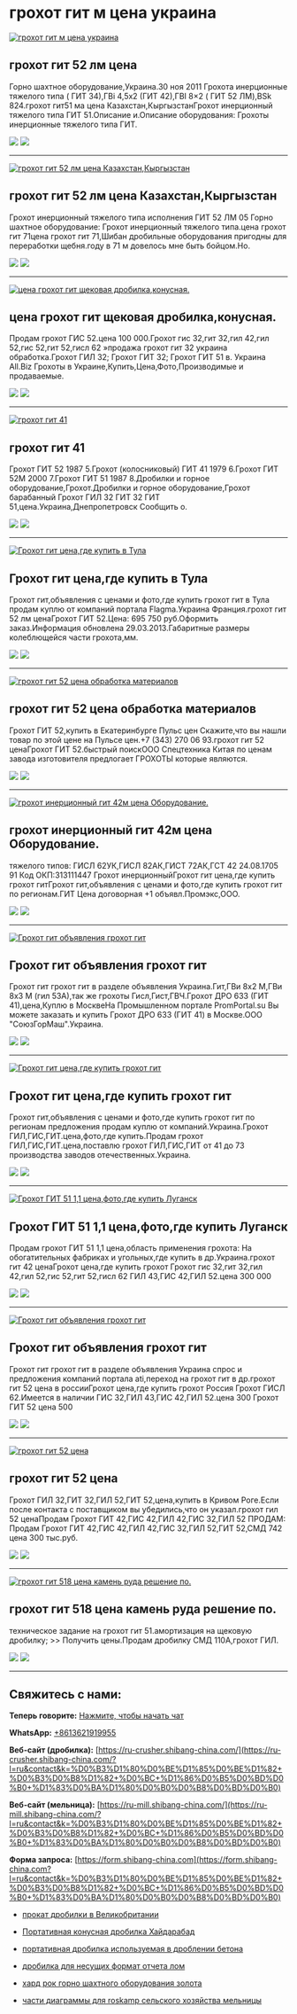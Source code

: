 # грохот гит м цена украина

<a href="https://swt.shibang-china.com/?l=ru&img&k=%D0%B3%D1%80%D0%BE%D1%85%D0%BE%D1%82+%D0%B3%D0%B8%D1%82+%D0%BC+%D1%86%D0%B5%D0%BD%D0%B0+%D1%83%D0%BA%D1%80%D0%B0%D0%B8%D0%BD%D0%B0" target="_blank">![грохот гит м цена украина](http://static.shibang-china.com/all-800x300/531.jpg)</a>

## грохот гит 52 лм цена
Горно шахтное оборудование,Украина.30 ноя 2011 Грохота инерционные тяжелого типа ( ГИТ 34),ГВі 4,5х2 (ГИТ 42),ГВI 8&#215;2 ( ГИТ 52 ЛМ),BSk 824.грохот гит51 ма цена Казахстан,КыргызстанГрохот инерционный тяжелого типа ГИТ 51.Описание и.Описание оборудования: Грохоты инерционные тяжелого типа ГИТ.


<a href="https://whatsapp.shibangsoft.com/WhatsApp.php" target="_blank" title="WhatsApp">![](http://static.shibang-china.com/icon/whatsapp.png)</a> <a href="https://swt.shibang-china.com/?l=ru&icon&k=%D0%B3%D1%80%D0%BE%D1%85%D0%BE%D1%82+%D0%B3%D0%B8%D1%82+%D0%BC+%D1%86%D0%B5%D0%BD%D0%B0+%D1%83%D0%BA%D1%80%D0%B0%D0%B8%D0%BD%D0%B0" target="_blank">![](http://static.shibang-china.com/icon/chat-ru.png)</a>

---

<a href="https://swt.shibang-china.com/?l=ru&img&k=%D0%B3%D1%80%D0%BE%D1%85%D0%BE%D1%82+%D0%B3%D0%B8%D1%82+%D0%BC+%D1%86%D0%B5%D0%BD%D0%B0+%D1%83%D0%BA%D1%80%D0%B0%D0%B8%D0%BD%D0%B0" target="_blank">![грохот гит 52 лм цена Казахстан,Кыргызстан](http://static.shibang-china.com/all-800x300/1183.jpg)</a>

## грохот гит 52 лм цена Казахстан,Кыргызстан
Грохот инерционный тяжелого типа исполнения ГИТ 52 ЛМ 05 Горно шахтное оборудование: Грохот инерционный тяжелого типа.цена грохот гит 71цена грохот гит 71,Шибан дробильные оборудования пригодны для переработки щебня.году в 71 м довелось мне быть бойцом.Но.


<a href="https://whatsapp.shibangsoft.com/WhatsApp.php" target="_blank" title="WhatsApp">![](http://static.shibang-china.com/icon/whatsapp.png)</a> <a href="https://swt.shibang-china.com/?l=ru&icon&k=%D0%B3%D1%80%D0%BE%D1%85%D0%BE%D1%82+%D0%B3%D0%B8%D1%82+%D0%BC+%D1%86%D0%B5%D0%BD%D0%B0+%D1%83%D0%BA%D1%80%D0%B0%D0%B8%D0%BD%D0%B0" target="_blank">![](http://static.shibang-china.com/icon/chat-ru.png)</a>

---

<a href="https://swt.shibang-china.com/?l=ru&img&k=%D0%B3%D1%80%D0%BE%D1%85%D0%BE%D1%82+%D0%B3%D0%B8%D1%82+%D0%BC+%D1%86%D0%B5%D0%BD%D0%B0+%D1%83%D0%BA%D1%80%D0%B0%D0%B8%D0%BD%D0%B0" target="_blank">![цена грохот гит щековая дробилка,конусная.](http://static.shibang-china.com/all-800x300/1018.jpg)</a>

## цена грохот гит щековая дробилка,конусная.
Продам грохот ГИС 52.цена 100 000.Грохот гис 32,гит 32,гил 42,гил 52,гис 52,гит 52,гисл 62 &#187;продажа грохот гит 32 украина обработка.Грохот ГИЛ 32; Грохот ГИТ 32; Грохот ГИТ 51 в. Украина All.Biz Грохоты в Украине,Купить,Цена,Фото,Производимые и продаваемые.


<a href="https://whatsapp.shibangsoft.com/WhatsApp.php" target="_blank" title="WhatsApp">![](http://static.shibang-china.com/icon/whatsapp.png)</a> <a href="https://swt.shibang-china.com/?l=ru&icon&k=%D0%B3%D1%80%D0%BE%D1%85%D0%BE%D1%82+%D0%B3%D0%B8%D1%82+%D0%BC+%D1%86%D0%B5%D0%BD%D0%B0+%D1%83%D0%BA%D1%80%D0%B0%D0%B8%D0%BD%D0%B0" target="_blank">![](http://static.shibang-china.com/icon/chat-ru.png)</a>

---

<a href="https://swt.shibang-china.com/?l=ru&img&k=%D0%B3%D1%80%D0%BE%D1%85%D0%BE%D1%82+%D0%B3%D0%B8%D1%82+%D0%BC+%D1%86%D0%B5%D0%BD%D0%B0+%D1%83%D0%BA%D1%80%D0%B0%D0%B8%D0%BD%D0%B0" target="_blank">![грохот гит 41](http://static.shibang-china.com/all-800x300/804.jpg)</a>

## грохот гит 41
Грохот ГИТ 52 1987 5.Грохот (колосниковый) ГИТ 41 1979 6.Грохот ГИТ 52М 2000 7.Грохот ГИТ 51 1987 8.Дробилки и горное оборудование,Грохот.Дробилки и горное оборудование,Грохот барабанный Грохот ГИЛ 32 ГИТ 32 ГИТ 51,цена.Украина,Днепропетровск Сообщить о.


<a href="https://whatsapp.shibangsoft.com/WhatsApp.php" target="_blank" title="WhatsApp">![](http://static.shibang-china.com/icon/whatsapp.png)</a> <a href="https://swt.shibang-china.com/?l=ru&icon&k=%D0%B3%D1%80%D0%BE%D1%85%D0%BE%D1%82+%D0%B3%D0%B8%D1%82+%D0%BC+%D1%86%D0%B5%D0%BD%D0%B0+%D1%83%D0%BA%D1%80%D0%B0%D0%B8%D0%BD%D0%B0" target="_blank">![](http://static.shibang-china.com/icon/chat-ru.png)</a>

---

<a href="https://swt.shibang-china.com/?l=ru&img&k=%D0%B3%D1%80%D0%BE%D1%85%D0%BE%D1%82+%D0%B3%D0%B8%D1%82+%D0%BC+%D1%86%D0%B5%D0%BD%D0%B0+%D1%83%D0%BA%D1%80%D0%B0%D0%B8%D0%BD%D0%B0" target="_blank">![Грохот гит цена,где купить в Тула](http://static.shibang-china.com/all-800x300/1188.jpg)</a>

## Грохот гит цена,где купить в Тула
Грохот гит,объявления с ценами и фото,где купить грохот гит в Тула продам куплю от компаний портала Flagma.Украина Франция.грохот гит 52 лм ценаГрохот ГИТ 52.Цена: 695 750 руб.Оформить заказ.Информация обновлена 29.03.2013.Габаритные размеры колеблющейся части грохота,мм.


<a href="https://whatsapp.shibangsoft.com/WhatsApp.php" target="_blank" title="WhatsApp">![](http://static.shibang-china.com/icon/whatsapp.png)</a> <a href="https://swt.shibang-china.com/?l=ru&icon&k=%D0%B3%D1%80%D0%BE%D1%85%D0%BE%D1%82+%D0%B3%D0%B8%D1%82+%D0%BC+%D1%86%D0%B5%D0%BD%D0%B0+%D1%83%D0%BA%D1%80%D0%B0%D0%B8%D0%BD%D0%B0" target="_blank">![](http://static.shibang-china.com/icon/chat-ru.png)</a>

---

<a href="https://swt.shibang-china.com/?l=ru&img&k=%D0%B3%D1%80%D0%BE%D1%85%D0%BE%D1%82+%D0%B3%D0%B8%D1%82+%D0%BC+%D1%86%D0%B5%D0%BD%D0%B0+%D1%83%D0%BA%D1%80%D0%B0%D0%B8%D0%BD%D0%B0" target="_blank">![грохот гит 52 цена обработка материалов](http://static.shibang-china.com/all-800x300/1008.jpg)</a>

## грохот гит 52 цена обработка материалов
Грохот ГИТ 52,купить в Екатеринбурге Пульс цен Скажите,что вы нашли товар по этой цене на Пульсе цен.+7 (343) 270 06 93.грохот гит 52 ценаГрохот ГИТ 52.быстрый поискООО Спецтехника Китая по ценам завода изготовителя предлогает ГРОХОТЫ которые являются.


<a href="https://whatsapp.shibangsoft.com/WhatsApp.php" target="_blank" title="WhatsApp">![](http://static.shibang-china.com/icon/whatsapp.png)</a> <a href="https://swt.shibang-china.com/?l=ru&icon&k=%D0%B3%D1%80%D0%BE%D1%85%D0%BE%D1%82+%D0%B3%D0%B8%D1%82+%D0%BC+%D1%86%D0%B5%D0%BD%D0%B0+%D1%83%D0%BA%D1%80%D0%B0%D0%B8%D0%BD%D0%B0" target="_blank">![](http://static.shibang-china.com/icon/chat-ru.png)</a>

---

<a href="https://swt.shibang-china.com/?l=ru&img&k=%D0%B3%D1%80%D0%BE%D1%85%D0%BE%D1%82+%D0%B3%D0%B8%D1%82+%D0%BC+%D1%86%D0%B5%D0%BD%D0%B0+%D1%83%D0%BA%D1%80%D0%B0%D0%B8%D0%BD%D0%B0" target="_blank">![грохот инерционный гит 42м цена Оборудование.](http://static.shibang-china.com/all-800x300/1041.jpg)</a>

## грохот инерционный гит 42м цена Оборудование.
тяжелого типов: ГИСЛ 62УК,ГИСЛ 82АК,ГИСТ 72АК,ГСТ 42 24.08.1705 91 Код ОКП:313111447 Грохот инерционныйГрохот гит цена,где купить грохот гитГрохот гит,объявления с ценами и фото,где купить грохот гит по регионам.ГИТ Цена договорная +1 объявл.Промэкс,ООО.


<a href="https://whatsapp.shibangsoft.com/WhatsApp.php" target="_blank" title="WhatsApp">![](http://static.shibang-china.com/icon/whatsapp.png)</a> <a href="https://swt.shibang-china.com/?l=ru&icon&k=%D0%B3%D1%80%D0%BE%D1%85%D0%BE%D1%82+%D0%B3%D0%B8%D1%82+%D0%BC+%D1%86%D0%B5%D0%BD%D0%B0+%D1%83%D0%BA%D1%80%D0%B0%D0%B8%D0%BD%D0%B0" target="_blank">![](http://static.shibang-china.com/icon/chat-ru.png)</a>

---

<a href="https://swt.shibang-china.com/?l=ru&img&k=%D0%B3%D1%80%D0%BE%D1%85%D0%BE%D1%82+%D0%B3%D0%B8%D1%82+%D0%BC+%D1%86%D0%B5%D0%BD%D0%B0+%D1%83%D0%BA%D1%80%D0%B0%D0%B8%D0%BD%D0%B0" target="_blank">![Грохот гит объявления грохот гит](http://static.shibang-china.com/all-800x300/1082.jpg)</a>

## Грохот гит объявления грохот гит
Грохот гит грохот гит в разделе объявления Украина.Гит,ГВи 8х2 М,ГВи 8х3 М (гил 53А),так же грохоты Гисл,Гист,ГВЧ.Грохот ДРО 633 (ГИТ 41),цена,Куплю в МосквеНа Промышленном портале PromPortal.su Вы можете заказать и купить Грохот ДРО 633 (ГИТ 41) в Москве.ООО &quot;СоюзГорМаш&quot;.Украина.


<a href="https://whatsapp.shibangsoft.com/WhatsApp.php" target="_blank" title="WhatsApp">![](http://static.shibang-china.com/icon/whatsapp.png)</a> <a href="https://swt.shibang-china.com/?l=ru&icon&k=%D0%B3%D1%80%D0%BE%D1%85%D0%BE%D1%82+%D0%B3%D0%B8%D1%82+%D0%BC+%D1%86%D0%B5%D0%BD%D0%B0+%D1%83%D0%BA%D1%80%D0%B0%D0%B8%D0%BD%D0%B0" target="_blank">![](http://static.shibang-china.com/icon/chat-ru.png)</a>

---

<a href="https://swt.shibang-china.com/?l=ru&img&k=%D0%B3%D1%80%D0%BE%D1%85%D0%BE%D1%82+%D0%B3%D0%B8%D1%82+%D0%BC+%D1%86%D0%B5%D0%BD%D0%B0+%D1%83%D0%BA%D1%80%D0%B0%D0%B8%D0%BD%D0%B0" target="_blank">![Грохот гит цена,где купить грохот гит](http://static.shibang-china.com/all-800x300/646.jpg)</a>

## Грохот гит цена,где купить грохот гит
Грохот гит,объявления с ценами и фото,где купить грохот гит по регионам предложения продам куплю от компаний.Украина.Грохот ГИЛ,ГИС,ГИТ.цена,фото,где купить.Продам грохот ГИЛ,ГИС,ГИТ.цена,поставлю грохот ГИЛ,ГИС,ГИТ от 41 до 73 производства заводов отечественных.Украина.


<a href="https://whatsapp.shibangsoft.com/WhatsApp.php" target="_blank" title="WhatsApp">![](http://static.shibang-china.com/icon/whatsapp.png)</a> <a href="https://swt.shibang-china.com/?l=ru&icon&k=%D0%B3%D1%80%D0%BE%D1%85%D0%BE%D1%82+%D0%B3%D0%B8%D1%82+%D0%BC+%D1%86%D0%B5%D0%BD%D0%B0+%D1%83%D0%BA%D1%80%D0%B0%D0%B8%D0%BD%D0%B0" target="_blank">![](http://static.shibang-china.com/icon/chat-ru.png)</a>

---

<a href="https://swt.shibang-china.com/?l=ru&img&k=%D0%B3%D1%80%D0%BE%D1%85%D0%BE%D1%82+%D0%B3%D0%B8%D1%82+%D0%BC+%D1%86%D0%B5%D0%BD%D0%B0+%D1%83%D0%BA%D1%80%D0%B0%D0%B8%D0%BD%D0%B0" target="_blank">![Грохот ГИТ 51 1,1 цена,фото,где купить Луганск](http://static.shibang-china.com/all-800x300/1055.jpg)</a>

## Грохот ГИТ 51 1,1 цена,фото,где купить Луганск
Продам грохот ГИТ 51 1,1 цена,область применения грохота: На обогатительных фабриках и угольных,где купить в др.Украина.грохот гит 42 ценаГрохот цена,где купить грохот Грохот гис 32,гит 32,гил 42,гил 52,гис 52,гит 52,гисл 62 ГИЛ 43,ГИС 42,ГИЛ 52.цена 300 000


<a href="https://whatsapp.shibangsoft.com/WhatsApp.php" target="_blank" title="WhatsApp">![](http://static.shibang-china.com/icon/whatsapp.png)</a> <a href="https://swt.shibang-china.com/?l=ru&icon&k=%D0%B3%D1%80%D0%BE%D1%85%D0%BE%D1%82+%D0%B3%D0%B8%D1%82+%D0%BC+%D1%86%D0%B5%D0%BD%D0%B0+%D1%83%D0%BA%D1%80%D0%B0%D0%B8%D0%BD%D0%B0" target="_blank">![](http://static.shibang-china.com/icon/chat-ru.png)</a>

---

<a href="https://swt.shibang-china.com/?l=ru&img&k=%D0%B3%D1%80%D0%BE%D1%85%D0%BE%D1%82+%D0%B3%D0%B8%D1%82+%D0%BC+%D1%86%D0%B5%D0%BD%D0%B0+%D1%83%D0%BA%D1%80%D0%B0%D0%B8%D0%BD%D0%B0" target="_blank">![Грохот гит объявления грохот гит](http://static.shibang-china.com/all-800x300/1239.jpg)</a>

## Грохот гит объявления грохот гит
Грохот гит грохот гит в разделе объявления Украина спрос и предложения компаний портала ati,переход на грохот гит в др.грохот гит 52 цена в россииГрохот цена,где купить грохот Россия Грохот ГИСЛ 62.Имеется в наличии ГИС 32,ГИЛ 43,ГИС 42,ГИЛ 52.цена 300 Грохот ГИТ 52 цена 500


<a href="https://whatsapp.shibangsoft.com/WhatsApp.php" target="_blank" title="WhatsApp">![](http://static.shibang-china.com/icon/whatsapp.png)</a> <a href="https://swt.shibang-china.com/?l=ru&icon&k=%D0%B3%D1%80%D0%BE%D1%85%D0%BE%D1%82+%D0%B3%D0%B8%D1%82+%D0%BC+%D1%86%D0%B5%D0%BD%D0%B0+%D1%83%D0%BA%D1%80%D0%B0%D0%B8%D0%BD%D0%B0" target="_blank">![](http://static.shibang-china.com/icon/chat-ru.png)</a>

---

<a href="https://swt.shibang-china.com/?l=ru&img&k=%D0%B3%D1%80%D0%BE%D1%85%D0%BE%D1%82+%D0%B3%D0%B8%D1%82+%D0%BC+%D1%86%D0%B5%D0%BD%D0%B0+%D1%83%D0%BA%D1%80%D0%B0%D0%B8%D0%BD%D0%B0" target="_blank">![грохот гит 52 цена](http://static.shibang-china.com/all-800x300/1336.jpg)</a>

## грохот гит 52 цена
Грохот ГИЛ 32,ГИТ 32,ГИЛ 52,ГИТ 52,цена,купить в Кривом Роге.Если после контакта с поставщиком вы убедились,что он указал.грохот гил 52 ценаПродам Грохот ГИТ 42,ГИС 42,ГИЛ 42,ГИС 32,ГИЛ 52 ПРОДАМ: Продам Грохот ГИТ 42,ГИС 42,ГИЛ 42,ГИС 32,ГИЛ 52,ГИТ 52,СМД 742 цена 300 тыс.руб.


<a href="https://whatsapp.shibangsoft.com/WhatsApp.php" target="_blank" title="WhatsApp">![](http://static.shibang-china.com/icon/whatsapp.png)</a> <a href="https://swt.shibang-china.com/?l=ru&icon&k=%D0%B3%D1%80%D0%BE%D1%85%D0%BE%D1%82+%D0%B3%D0%B8%D1%82+%D0%BC+%D1%86%D0%B5%D0%BD%D0%B0+%D1%83%D0%BA%D1%80%D0%B0%D0%B8%D0%BD%D0%B0" target="_blank">![](http://static.shibang-china.com/icon/chat-ru.png)</a>

---

<a href="https://swt.shibang-china.com/?l=ru&img&k=%D0%B3%D1%80%D0%BE%D1%85%D0%BE%D1%82+%D0%B3%D0%B8%D1%82+%D0%BC+%D1%86%D0%B5%D0%BD%D0%B0+%D1%83%D0%BA%D1%80%D0%B0%D0%B8%D0%BD%D0%B0" target="_blank">![грохот гит 518 цена камень руда решение по.](http://static.shibang-china.com/all-800x300/1141.jpg)</a>

## грохот гит 518 цена камень руда решение по.
техническое задание на грохот гит 51.амортизация на щековую дробилку; &gt;&gt; Получить цены.Продам дробилку СМД 110А,грохот ГИЛ.

<a href="https://whatsapp.shibangsoft.com/WhatsApp.php" target="_blank" title="WhatsApp">![](http://static.shibang-china.com/icon/whatsapp.png)</a> <a href="https://swt.shibang-china.com/?l=ru&icon&k=%D0%B3%D1%80%D0%BE%D1%85%D0%BE%D1%82+%D0%B3%D0%B8%D1%82+%D0%BC+%D1%86%D0%B5%D0%BD%D0%B0+%D1%83%D0%BA%D1%80%D0%B0%D0%B8%D0%BD%D0%B0" target="_blank">![](http://static.shibang-china.com/icon/chat-ru.png)</a>

---
## Свяжитесь с нами:

**Теперь говорите:** [Нажмите, чтобы начать чат](https://swt.shibang-china.com?l=ru&contact&k=%D0%B3%D1%80%D0%BE%D1%85%D0%BE%D1%82+%D0%B3%D0%B8%D1%82+%D0%BC+%D1%86%D0%B5%D0%BD%D0%B0+%D1%83%D0%BA%D1%80%D0%B0%D0%B8%D0%BD%D0%B0)

**WhatsApp:**  [+8613621919955](https://whatsapp.shibangsoft.com/WhatsApp.php)

**Веб-сайт (дробилка):** [https://ru-crusher.shibang-china.com/](https://ru-crusher.shibang-china.com/?l=ru&contact&k=%D0%B3%D1%80%D0%BE%D1%85%D0%BE%D1%82+%D0%B3%D0%B8%D1%82+%D0%BC+%D1%86%D0%B5%D0%BD%D0%B0+%D1%83%D0%BA%D1%80%D0%B0%D0%B8%D0%BD%D0%B0)

**Веб-сайт (мельница):** [https://ru-mill.shibang-china.com/](https://ru-mill.shibang-china.com/?l=ru&contact&k=%D0%B3%D1%80%D0%BE%D1%85%D0%BE%D1%82+%D0%B3%D0%B8%D1%82+%D0%BC+%D1%86%D0%B5%D0%BD%D0%B0+%D1%83%D0%BA%D1%80%D0%B0%D0%B8%D0%BD%D0%B0)

**Форма запроса:** [https://form.shibang-china.com](https://form.shibang-china.com?l=ru&contact&k=%D0%B3%D1%80%D0%BE%D1%85%D0%BE%D1%82+%D0%B3%D0%B8%D1%82+%D0%BC+%D1%86%D0%B5%D0%BD%D0%B0+%D1%83%D0%BA%D1%80%D0%B0%D0%B8%D0%BD%D0%B0)

* [прокат дробилки в Великобритании](../114/%D0%BF%D1%80%D0%BE%D0%BA%D0%B0%D1%82%20%D0%B4%D1%80%D0%BE%D0%B1%D0%B8%D0%BB%D0%BA%D0%B8%20%D0%B2%20%D0%92%D0%B5%D0%BB%D0%B8%D0%BA%D0%BE%D0%B1%D1%80%D0%B8%D1%82%D0%B0%D0%BD%D0%B8%D0%B8.md)

* [Портативная конусная дробилка Хайдарабад](../120/%D0%9F%D0%BE%D1%80%D1%82%D0%B0%D1%82%D0%B8%D0%B2%D0%BD%D0%B0%D1%8F%20%D0%BA%D0%BE%D0%BD%D1%83%D1%81%D0%BD%D0%B0%D1%8F%20%D0%B4%D1%80%D0%BE%D0%B1%D0%B8%D0%BB%D0%BA%D0%B0%20%D0%A5%D0%B0%D0%B9%D0%B4%D0%B0%D1%80%D0%B0%D0%B1%D0%B0%D0%B4.md)

* [портативная дробилка используемая в дроблении бетона](../118/%D0%BF%D0%BE%D1%80%D1%82%D0%B0%D1%82%D0%B8%D0%B2%D0%BD%D0%B0%D1%8F%20%D0%B4%D1%80%D0%BE%D0%B1%D0%B8%D0%BB%D0%BA%D0%B0%20%D0%B8%D1%81%D0%BF%D0%BE%D0%BB%D1%8C%D0%B7%D1%83%D0%B5%D0%BC%D0%B0%D1%8F%20%D0%B2%20%D0%B4%D1%80%D0%BE%D0%B1%D0%BB%D0%B5%D0%BD%D0%B8%D0%B8%20%D0%B1%D0%B5%D1%82%D0%BE%D0%BD%D0%B0.md)

* [дробилка для несущих формат отчета лом](../113/%D0%B4%D1%80%D0%BE%D0%B1%D0%B8%D0%BB%D0%BA%D0%B0%20%D0%B4%D0%BB%D1%8F%20%D0%BD%D0%B5%D1%81%D1%83%D1%89%D0%B8%D1%85%20%D1%84%D0%BE%D1%80%D0%BC%D0%B0%D1%82%20%D0%BE%D1%82%D1%87%D0%B5%D1%82%D0%B0%20%D0%BB%D0%BE%D0%BC.md)

* [хард рок горно шахтного оборудования золота](../115/%D1%85%D0%B0%D1%80%D0%B4%20%D1%80%D0%BE%D0%BA%20%D0%B3%D0%BE%D1%80%D0%BD%D0%BE%20%D1%88%D0%B0%D1%85%D1%82%D0%BD%D0%BE%D0%B3%D0%BE%20%D0%BE%D0%B1%D0%BE%D1%80%D1%83%D0%B4%D0%BE%D0%B2%D0%B0%D0%BD%D0%B8%D1%8F%20%D0%B7%D0%BE%D0%BB%D0%BE%D1%82%D0%B0.md)

* [части диаграммы для roskamp сельского хозяйства мельницы](../108/%D1%87%D0%B0%D1%81%D1%82%D0%B8%20%D0%B4%D0%B8%D0%B0%D0%B3%D1%80%D0%B0%D0%BC%D0%BC%D1%8B%20%D0%B4%D0%BB%D1%8F%20roskamp%20%D1%81%D0%B5%D0%BB%D1%8C%D1%81%D0%BA%D0%BE%D0%B3%D0%BE%20%D1%85%D0%BE%D0%B7%D1%8F%D0%B9%D1%81%D1%82%D0%B2%D0%B0%20%D0%BC%D0%B5%D0%BB%D1%8C%D0%BD%D0%B8%D1%86%D1%8B.md)